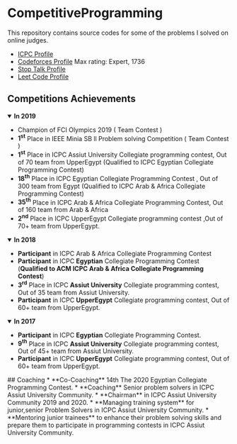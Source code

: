 # CompetitiveProgramming
This repository contains source codes for some of the problems I solved on online judges.
* [ICPC Profile](https://icpc.global/ICPCID/E01ZN9C35PZR)
*  [Codeforces Profile](https://codeforces.com/profile/_AhmedHafez) Max rating: Expert, 1736
*  [Stop Talk Profile](https://www.stopstalk.com/user/profile/_AhmedHafez) 
*  [Leet Code Profile](https://leetcode.com/_AhmedHafez/)


## Competitions Achievements

<details open>
 <summary><b>In 2019</b></summary>
  <p> 
 <ul>
     <li> Champion of FCI Olympics 2019 ( Team Contest )</li>
    <li><b>1<sup>st</sup></b> Place in IEEE Minia SB ll Problem solving Competition ( Team Contest )</li>
   <li><b>1<sup>st</sup></b> Place in ICPC Assiut University Collegiate programming contest, Out of 70 team from UpperEgypt (Qualified to ICPC Egyptian Collegiate Programming Contest)</li>
   <li><b>18<sup>th</sup></b> Place in ICPC Egyptian Collegiate Programming Contest , Out of 300 team from Egypt (Qualified to ICPC Arab & Africa Collegiate Programming Contest)</li>
   <li><b>35<sup>th</sup></b> Place in ICPC Arab & Africa Collegiate Programming Contest, Out of 160 team from Arab & Africa</li>
   <li><b>2<sup>nd</sup></b> Place in ICPC UpperEgypt Collegiate programming contest ,Out of 70+ team from UpperEgypt.</li>
 </ul>
 </p>
</details>


<details open>
 <summary><b>In 2018</b></summary>
  <p> 
 <ul>
  <li><b>Participant</b> in ICPC </b>Arab & Africa</b> Collegiate Programming Contest</li>
   <li><b>Participant</b> in ICPC <b>Egyptian</b> Collegiate Programming Contest  (<b>Qualified to ACM ICPC Arab & Africa Collegiate Programming Contest</b>)</li>
   <li><b>3<sup>rd</sup></b> Place in ICPC <b>Assiut University</b> Collegiate programming contest, Out of 35 team from Assiut University. </li> 
   <li><b>Participant</b> in ICPC <b>UpperEgypt</b> Collegiate programming contest, Out of 60+ team from UpperEgypt. </li>
   
 </ul>
 </p>
</details>
<details open>
 <summary><b>In 2017</b></summary>
  <p> 
 <ul>
   <li><b>Participant</b> in ICPC <b>Egyptian</b> Collegiate Programming Contest.</li>
   <li><b>9<sup>th</sup></b> Place in ICPC <b>Assiut University</b> Collegiate programming contest, Out of 45+ team from Assiut University. </li> 
   <li><b>Participant</b> in ICPC <b>UpperEgypt</b> Collegiate programming contest, Out of 60+ team from UpperEgypt. </li>
   
 </ul>
 </p>
</details>
## Coaching
* **Co-Coaching** 14th The 2020 Egyptian Collegiate Programming Contest.
* **Coaching** Senior problem solvers in ICPC Assiut University Community.
* **Chairman** in ICPC Assiut University Community 2019 and 2020.
* **Managing training system** for junior,senior Problem Solvers in ICPC Assiut University Community.
* **Mentoring junior trainees** to enhance their problem solving skills and prepare them to participate in programming contests in ICPC Assiut University Community.

